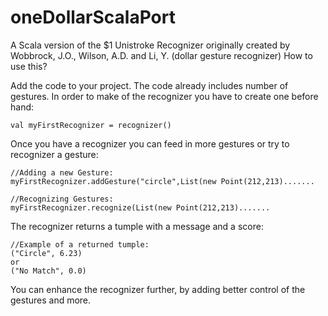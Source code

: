 oneDollarScalaPort
==================

A Scala version of the $1 Unistroke Recognizer originally created by  Wobbrock, J.O., Wilson, A.D. and Li, Y.  (dollar gesture recognizer) 
How to use this?

Add the code to your project. The code already includes number of gestures. In order to 
make of the recognizer you have to create one before hand:

	val myFirstRecognizer = recognizer()

Once you have a recognizer you can feed in more gestures or try to recognizer a gesture:

	//Adding a new Gesture:
	myFirstRecognizer.addGesture("circle",List(new Point(212,213).......

	//Recognizing Gestures:
	myFirstRecognizer.recognize(List(new Point(212,213).......

The recognizer returns a tumple with a message and a score:
	
	//Example of a returned tumple:
	("Circle", 6.23)
	or
	("No Match", 0.0)

You can enhance the recognizer further, by adding better control of the gestures and more.

